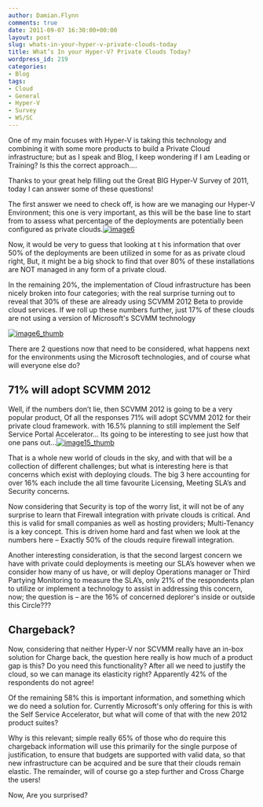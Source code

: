 ```yaml
---
author: Damian.Flynn
comments: true
date: 2011-09-07 16:30:00+00:00
layout: post
slug: whats-in-your-hyper-v-private-clouds-today
title: What’s In your Hyper-V? Private Clouds Today?
wordpress_id: 219
categories:
- Blog
tags:
- Cloud
- General
- Hyper-V
- Survey
- WS/SC
---
```


One of my main focuses with Hyper-V is taking this technology and combining it with some more products to build a Private Cloud infrastructure; but as I speak and Blog, I keep wondering if I am Leading or Training? Is this the correct approach….

Thanks to your great help filling out the Great BIG Hyper-V Survey of 2011, today I can answer some of these questions!

The first answer we need to check off, is how are we managing our Hyper-V Environment; this one is very important, as this will be the base line to start from to assess what percentage of the deployments are potentially been configured as private clouds.[![image6](http://172.21.10.63:84/wp-content/uploads/2014/02/image6_thumb.png)](http://172.21.10.63:84/wp-content/uploads/2014/02/image6.png)

Now, it would be very to guess that looking at t his information that over 50% of the deployments are been utilized in some for as as private cloud right, But, it might be a big shock to find that over 80% of these installations are NOT managed in any form of a private cloud.

In the remaining 20%, the implementation of Cloud infrastructure has been nicely broken into four categories; with the real surprise turning out to reveal that 30% of these are already using SCVMM 2012 Beta to provide cloud services. If we roll up these numbers further, just 17% of these clouds are not using a version of Microsoft's SCVMM technology

[![image6_thumb](http://172.21.10.63:84/wp-content/uploads/2014/02/image6_thumb_thumb.png)](http://172.21.10.63:84/wp-content/uploads/2014/02/image6_thumb1.png)

There are 2 questions now that need to be considered, what happens next for the environments using the Microsoft technologies, and of course what will everyone else do?

## 71% will adopt SCVMM 2012 

Well, if the numbers don’t lie, then SCVMM 2012 is going to be a very popular product, Of all the responses 71% will adopt SCVMM 2012 for their private cloud framework. with 16.5% planning to still implement the Self Service Portal Accelerator… Its going to be interesting to see just how that one pans out…[![image15_thumb](http://172.21.10.63:84/wp-content/uploads/2014/02/image15_thumb_thumb.png)](http://172.21.10.63:84/wp-content/uploads/2014/02/image15_thumb.png)

That is a whole new world of clouds in the sky, and with that will be a collection of different challenges; but what is interesting here is that concerns which exist with deploying clouds. The big 3 here accounting for over 16% each include the all time favourite Licensing, Meeting SLA’s and Security concerns.

Now considering that Security is top of the worry list, it will not be of any surprise to learn that Firewall integration with private clouds is critical. And this is valid for small companies as well as hosting providers; Multi-Tenancy is a key concept. This is driven home hard and fast when we look at the numbers here – Exactly 50% of the clouds require firewall integration.

Another interesting consideration, is that the second largest concern we have with private could deployments is meeting our SLA’s however when we consider how many of us have, or will deploy Operations manager or Third Partying Monitoring to measure the SLA’s, only 21% of the respondents plan to utilize or implement a technology to assist in addressing this concern, now; the question is – are the 16% of concerned deplorer's inside or outside this Circle???

## Chargeback?

Now, considering that neither Hyper-V nor SCVMM really have an in-box solution for Charge back, the question here really is how much of a product gap is this? Do you need this functionality? After all we need to justify the cloud, so we can manage its elasticity right? Apparently 42% of the respondents do not agree!

Of the remaining 58% this is important information, and something which we do need a solution for. Currently Microsoft's only offering for this is with the Self Service Accelerator, but what will come of that with the new 2012 product suites?

Why is this relevant; simple really 65% of those who do require this chargeback information will use this primarily for the single purpose of justification, to ensure that budgets are supported with valid data, so that new infrastructure can be acquired and be sure that their clouds remain elastic. The remainder, will of course go a step further and Cross Charge the users!

Now, Are you surprised?
